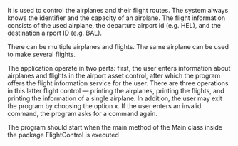 It is used to control the airplanes and their flight routes. The system always knows the identifier and the capacity of an airplane. The flight information consists of the used airplane, the departure airport id (e.g. HEL), and the destination airport ID (e.g. BAL).

There can be multiple airplanes and flights. The same airplane can be used to make several flights.

The application operate in two parts: first, the user enters information about airplanes and flights in the airport asset control, after which the program offers the flight information service for the user. There are three operations in this latter flight control — printing the airplanes, printing the flights, and printing the information of a single airplane. In addition, the user may exit the program by choosing the option x. If the user enters an invalid command, the program asks for a command again.

The program should start when the main method of the Main class inside the package FlightControl is executed
